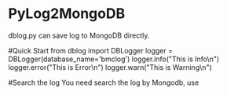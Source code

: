 # PyLog2MongoDB
dblog.py can save log to MongoDB directly. 

#Quick Start
from dblog import DBLogger
logger = DBLogger(database_name='bmclog')
logger.info("This is Info\n")
logger.error("This is Error\n")
logger.warn("This is Warning\n")

#Search the log
You need search the log by Mongodb, use 
